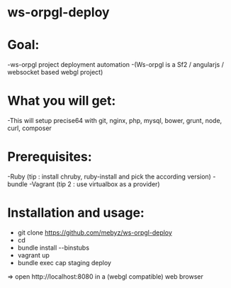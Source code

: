 ws-orpgl-deploy
===============

Goal: 
====
-ws-orpgl project deployment automation 
-(Ws-orpgl is a Sf2 / angularjs / websocket based webgl project)

What you will get: 
================
-This will setup precise64 with git, nginx, php, mysql, bower, grunt, node, curl, composer

Prerequisites:
=============
-Ruby (tip : install chruby, ruby-install and pick the according version)
-bundle
-Vagrant (tip 2 : use virtualbox as a provider)

Installation and usage:
======================
- git clone https://github.com/mebyz/ws-orpgl-deploy
- cd 
- bundle install --binstubs
- vagrant up
- bundle exec cap staging deploy

=> open http://localhost:8080 in a (webgl compatible) web browser
